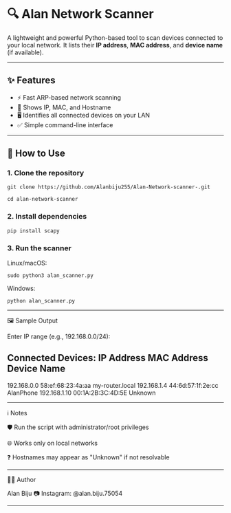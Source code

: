 # 🔍 Alan Network Scanner

A lightweight and powerful Python-based tool to scan devices connected to your local network. It lists their **IP address**, **MAC address**, and **device name** (if available).

---

## ✨ Features

- ⚡ Fast ARP-based network scanning
- 📍 Shows IP, MAC, and Hostname
- 🖥️ Identifies all connected devices on your LAN
- ✅ Simple command-line interface


---

## 🚀 How to Use

### 1. Clone the repository


```git clone https://github.com/Alanbiju255/Alan-Network-scanner-.git ```

```cd alan-network-scanner```

### 2. Install dependencies

```pip install scapy ```

### 3. Run the scanner


Linux/macOS:

```sudo python3 alan_scanner.py ```


Windows:

``` python alan_scanner.py ```


---

🖼️ Sample Output

Enter IP range (e.g., 192.168.0.0/24): 

Connected Devices:
IP Address          MAC Address              Device Name
----------------------------------------------------------------------
192.168.0.0        58:ef:68:23:4a:aa        my-router.local
192.168.1.4         44:6d:57:1f:2e:cc        AlanPhone
192.168.1.10        00:1A:2B:3C:4D:5E        Unknown


---

ℹ️ Notes

🛡️ Run the script with administrator/root privileges

🌐 Works only on local networks

❓ Hostnames may appear as "Unknown" if not resolvable



---

👨‍💻 Author

Alan Biju
📷 Instagram: @alan.biju.75054


---

